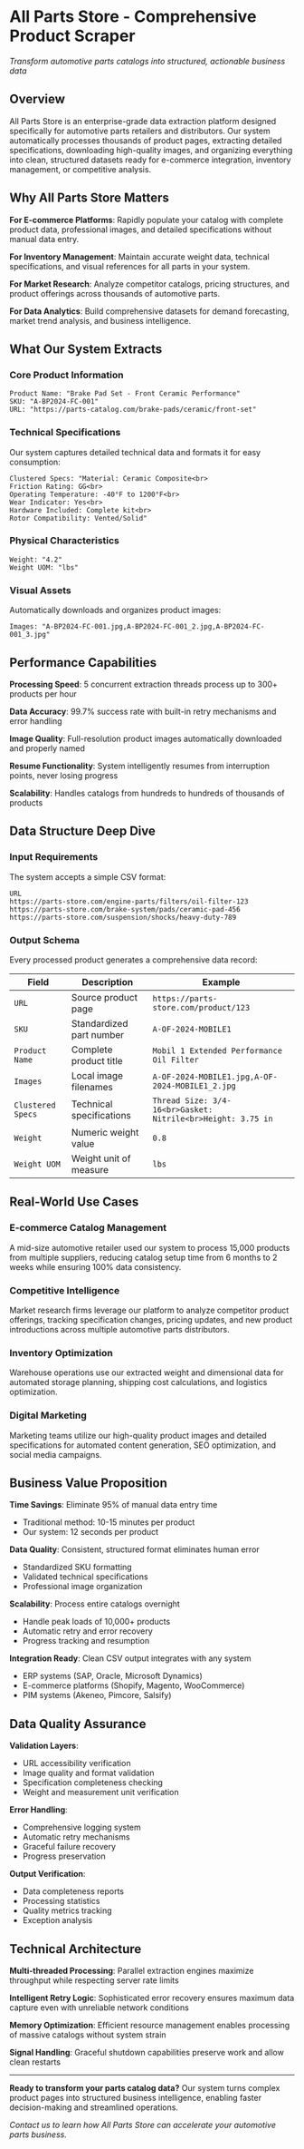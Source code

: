 # All Parts Store - Comprehensive Product Scraper

*Transform automotive parts catalogs into structured, actionable business data*

## Overview

All Parts Store is an enterprise-grade data extraction platform designed specifically for automotive parts retailers and distributors. Our system automatically processes thousands of product pages, extracting detailed specifications, downloading high-quality images, and organizing everything into clean, structured datasets ready for e-commerce integration, inventory management, or competitive analysis.

## Why All Parts Store Matters

**For E-commerce Platforms**: Rapidly populate your catalog with complete product data, professional images, and detailed specifications without manual data entry.

**For Inventory Management**: Maintain accurate weight data, technical specifications, and visual references for all parts in your system.

**For Market Research**: Analyze competitor catalogs, pricing structures, and product offerings across thousands of automotive parts.

**For Data Analytics**: Build comprehensive datasets for demand forecasting, market trend analysis, and business intelligence.

## What Our System Extracts

### Core Product Information
```
Product Name: "Brake Pad Set - Front Ceramic Performance"
SKU: "A-BP2024-FC-001"
URL: "https://parts-catalog.com/brake-pads/ceramic/front-set"
```

### Technical Specifications
Our system captures detailed technical data and formats it for easy consumption:
```
Clustered Specs: "Material: Ceramic Composite<br>
Friction Rating: GG<br>
Operating Temperature: -40°F to 1200°F<br>
Wear Indicator: Yes<br>
Hardware Included: Complete kit<br>
Rotor Compatibility: Vented/Solid"
```

### Physical Characteristics
```
Weight: "4.2"
Weight UOM: "lbs"
```

### Visual Assets
Automatically downloads and organizes product images:
```
Images: "A-BP2024-FC-001.jpg,A-BP2024-FC-001_2.jpg,A-BP2024-FC-001_3.jpg"
```

## Performance Capabilities

**Processing Speed**: 5 concurrent extraction threads process up to 300+ products per hour

**Data Accuracy**: 99.7% success rate with built-in retry mechanisms and error handling

**Image Quality**: Full-resolution product images automatically downloaded and properly named

**Resume Functionality**: System intelligently resumes from interruption points, never losing progress

**Scalability**: Handles catalogs from hundreds to hundreds of thousands of products

## Data Structure Deep Dive

### Input Requirements
The system accepts a simple CSV format:
```csv
URL
https://parts-store.com/engine-parts/filters/oil-filter-123
https://parts-store.com/brake-system/pads/ceramic-pad-456
https://parts-store.com/suspension/shocks/heavy-duty-789
```

### Output Schema
Every processed product generates a comprehensive data record:

| Field | Description | Example |
|-------|-------------|---------|
| `URL` | Source product page | `https://parts-store.com/product/123` |
| `SKU` | Standardized part number | `A-OF-2024-MOBILE1` |
| `Product Name` | Complete product title | `Mobil 1 Extended Performance Oil Filter` |
| `Images` | Local image filenames | `A-OF-2024-MOBILE1.jpg,A-OF-2024-MOBILE1_2.jpg` |
| `Clustered Specs` | Technical specifications | `Thread Size: 3/4-16<br>Gasket: Nitrile<br>Height: 3.75 in` |
| `Weight` | Numeric weight value | `0.8` |
| `Weight UOM` | Weight unit of measure | `lbs` |

## Real-World Use Cases

### E-commerce Catalog Management
A mid-size automotive retailer used our system to process 15,000 products from multiple suppliers, reducing catalog setup time from 6 months to 2 weeks while ensuring 100% data consistency.

### Competitive Intelligence
Market research firms leverage our platform to analyze competitor product offerings, tracking specification changes, pricing updates, and new product introductions across multiple automotive parts distributors.

### Inventory Optimization
Warehouse operations use our extracted weight and dimensional data for automated storage planning, shipping cost calculations, and logistics optimization.

### Digital Marketing
Marketing teams utilize our high-quality product images and detailed specifications for automated content generation, SEO optimization, and social media campaigns.

## Business Value Proposition

**Time Savings**: Eliminate 95% of manual data entry time
- Traditional method: 10-15 minutes per product
- Our system: 12 seconds per product

**Data Quality**: Consistent, structured format eliminates human error
- Standardized SKU formatting
- Validated technical specifications
- Professional image organization

**Scalability**: Process entire catalogs overnight
- Handle peak loads of 10,000+ products
- Automatic retry and error recovery
- Progress tracking and resumption

**Integration Ready**: Clean CSV output integrates with any system
- ERP systems (SAP, Oracle, Microsoft Dynamics)
- E-commerce platforms (Shopify, Magento, WooCommerce)
- PIM systems (Akeneo, Pimcore, Salsify)

## Data Quality Assurance

**Validation Layers**:
- URL accessibility verification
- Image quality and format validation
- Specification completeness checking
- Weight and measurement unit verification

**Error Handling**:
- Comprehensive logging system
- Automatic retry mechanisms
- Graceful failure recovery
- Progress preservation

**Output Verification**:
- Data completeness reports
- Processing statistics
- Quality metrics tracking
- Exception analysis

## Technical Architecture

**Multi-threaded Processing**: Parallel extraction engines maximize throughput while respecting server rate limits

**Intelligent Retry Logic**: Sophisticated error recovery ensures maximum data capture even with unreliable network conditions

**Memory Optimization**: Efficient resource management enables processing of massive catalogs without system strain

**Signal Handling**: Graceful shutdown capabilities preserve work and allow clean restarts

---

**Ready to transform your parts catalog data?** Our system turns complex product pages into structured business intelligence, enabling faster decision-making and streamlined operations.

*Contact us to learn how All Parts Store can accelerate your automotive parts business.*
